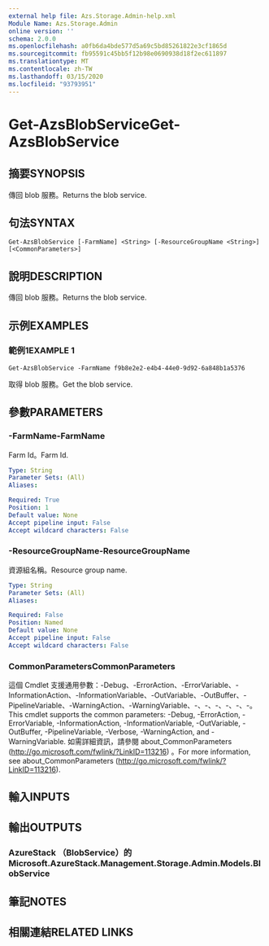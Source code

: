```yaml
---
external help file: Azs.Storage.Admin-help.xml
Module Name: Azs.Storage.Admin
online version: ''
schema: 2.0.0
ms.openlocfilehash: a0fb6da4bde577d5a69c5bd85261822e3cf1865d
ms.sourcegitcommit: fb95591c45bb5f12b98e0690938d18f2ec611897
ms.translationtype: MT
ms.contentlocale: zh-TW
ms.lasthandoff: 03/15/2020
ms.locfileid: "93793951"
---
```

# <span data-ttu-id="9e22a-101">Get-AzsBlobService</span><span class="sxs-lookup"><span data-stu-id="9e22a-101">Get-AzsBlobService</span></span>

## <span data-ttu-id="9e22a-102">摘要</span><span class="sxs-lookup"><span data-stu-id="9e22a-102">SYNOPSIS</span></span>
<span data-ttu-id="9e22a-103">傳回 blob 服務。</span><span class="sxs-lookup"><span data-stu-id="9e22a-103">Returns the blob service.</span></span>

## <span data-ttu-id="9e22a-104">句法</span><span class="sxs-lookup"><span data-stu-id="9e22a-104">SYNTAX</span></span>

```
Get-AzsBlobService [-FarmName] <String> [-ResourceGroupName <String>] [<CommonParameters>]
```

## <span data-ttu-id="9e22a-105">說明</span><span class="sxs-lookup"><span data-stu-id="9e22a-105">DESCRIPTION</span></span>
<span data-ttu-id="9e22a-106">傳回 blob 服務。</span><span class="sxs-lookup"><span data-stu-id="9e22a-106">Returns the blob service.</span></span>

## <span data-ttu-id="9e22a-107">示例</span><span class="sxs-lookup"><span data-stu-id="9e22a-107">EXAMPLES</span></span>

### <span data-ttu-id="9e22a-108">範例1</span><span class="sxs-lookup"><span data-stu-id="9e22a-108">EXAMPLE 1</span></span>
```
Get-AzsBlobService -FarmName f9b8e2e2-e4b4-44e0-9d92-6a848b1a5376
```

<span data-ttu-id="9e22a-109">取得 blob 服務。</span><span class="sxs-lookup"><span data-stu-id="9e22a-109">Get the blob service.</span></span>

## <span data-ttu-id="9e22a-110">參數</span><span class="sxs-lookup"><span data-stu-id="9e22a-110">PARAMETERS</span></span>

### <span data-ttu-id="9e22a-111">-FarmName</span><span class="sxs-lookup"><span data-stu-id="9e22a-111">-FarmName</span></span>
<span data-ttu-id="9e22a-112">Farm Id。</span><span class="sxs-lookup"><span data-stu-id="9e22a-112">Farm Id.</span></span>

```yaml
Type: String
Parameter Sets: (All)
Aliases:

Required: True
Position: 1
Default value: None
Accept pipeline input: False
Accept wildcard characters: False
```

### <span data-ttu-id="9e22a-113">-ResourceGroupName</span><span class="sxs-lookup"><span data-stu-id="9e22a-113">-ResourceGroupName</span></span>
<span data-ttu-id="9e22a-114">資源組名稱。</span><span class="sxs-lookup"><span data-stu-id="9e22a-114">Resource group name.</span></span>

```yaml
Type: String
Parameter Sets: (All)
Aliases:

Required: False
Position: Named
Default value: None
Accept pipeline input: False
Accept wildcard characters: False
```

### <span data-ttu-id="9e22a-115">CommonParameters</span><span class="sxs-lookup"><span data-stu-id="9e22a-115">CommonParameters</span></span>
<span data-ttu-id="9e22a-116">這個 Cmdlet 支援通用參數：-Debug、-ErrorAction、-ErrorVariable、-InformationAction、-InformationVariable、-OutVariable、-OutBuffer、-PipelineVariable、-WarningAction、-WarningVariable、-、-、-、-、-、-。</span><span class="sxs-lookup"><span data-stu-id="9e22a-116">This cmdlet supports the common parameters: -Debug, -ErrorAction, -ErrorVariable, -InformationAction, -InformationVariable, -OutVariable, -OutBuffer, -PipelineVariable, -Verbose, -WarningAction, and -WarningVariable.</span></span> <span data-ttu-id="9e22a-117">如需詳細資訊，請參閱 about_CommonParameters (http://go.microsoft.com/fwlink/?LinkID=113216) 。</span><span class="sxs-lookup"><span data-stu-id="9e22a-117">For more information, see about_CommonParameters (http://go.microsoft.com/fwlink/?LinkID=113216).</span></span>

## <span data-ttu-id="9e22a-118">輸入</span><span class="sxs-lookup"><span data-stu-id="9e22a-118">INPUTS</span></span>

## <span data-ttu-id="9e22a-119">輸出</span><span class="sxs-lookup"><span data-stu-id="9e22a-119">OUTPUTS</span></span>

### <span data-ttu-id="9e22a-120">AzureStack （BlobService）的</span><span class="sxs-lookup"><span data-stu-id="9e22a-120">Microsoft.AzureStack.Management.Storage.Admin.Models.BlobService</span></span>

## <span data-ttu-id="9e22a-121">筆記</span><span class="sxs-lookup"><span data-stu-id="9e22a-121">NOTES</span></span>

## <span data-ttu-id="9e22a-122">相關連結</span><span class="sxs-lookup"><span data-stu-id="9e22a-122">RELATED LINKS</span></span>
